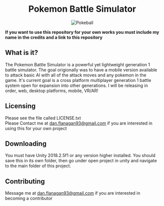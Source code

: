
  <h1 align ="center"> Pokemon Battle Simulator</h1>
  <p align="center">
  <img src="https://docs.google.com/uc?export=download&id=0B4fjzCPc3y-bdGVMNnkySk1aMG8" alt="Pokeball" align="middle">
  </p>  
  
  __If you want to use this repository for your own works you must include my name in the credits and a link to this repository__
  
  __What is it?__
  ---

  The Pokemon Battle Simulator is a powerful yet lightweight generation 1 battle simulator. The goal origionally was to have a mobile version available to attack basic AI with all of the attack moves and any pokemon in the game. It's current goal is a cross platform multiplayer generation 1 battle system open for expansion into other generations. I will be releasing in order, web, desktop platforms, mobile, VR/AR!

  **Licensing**
  ---

  Please see the file called LICENSE.txt
  <br>
  Please Contact me at dan.flanagan93@gmail.com if you are interested in using this for your own project

  **Downloading**
  ---  
  You must have Unity 2018.2.5f1 or any version higher installed.
  You should save this in its own folder, then go under open project in
  unity and navigate to the main folder of this project.
  
  **Contributing**
  ---
  Message me at dan.flanagan93@gmail.com if you are interested in becoming a contributor
